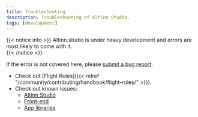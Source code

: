 ```yaml
---
title: Troubleshooting
description: Troubleshooting of Altinn Studio.
tags: [development]
---
```


{{< notice info >}}
Altinn.studio is under heavy development and errors are most likely to come with it.  
{{< /notice >}}

If the error is not covered here, please [submit a bug report](https://github.com/Altinn/altinn-studio/issues/new?assignees=&labels=kind%2Fbug%2Cstatus%2Ftriage&template=bug_report.yml).

- Check out [Flight Rules]({{< relref "/community/contributing/handbook/flight-rules/" >}}).
- Check out known issues:
  - [Altinn Studio](https://github.com/Altinn/altinn-studio/issues/)
  - [Front-end](https://github.com/Altinn/app-frontend-react/issues/)
  - [App libraries](https://github.com/Altinn/app-lib-dotnet/issues/)
